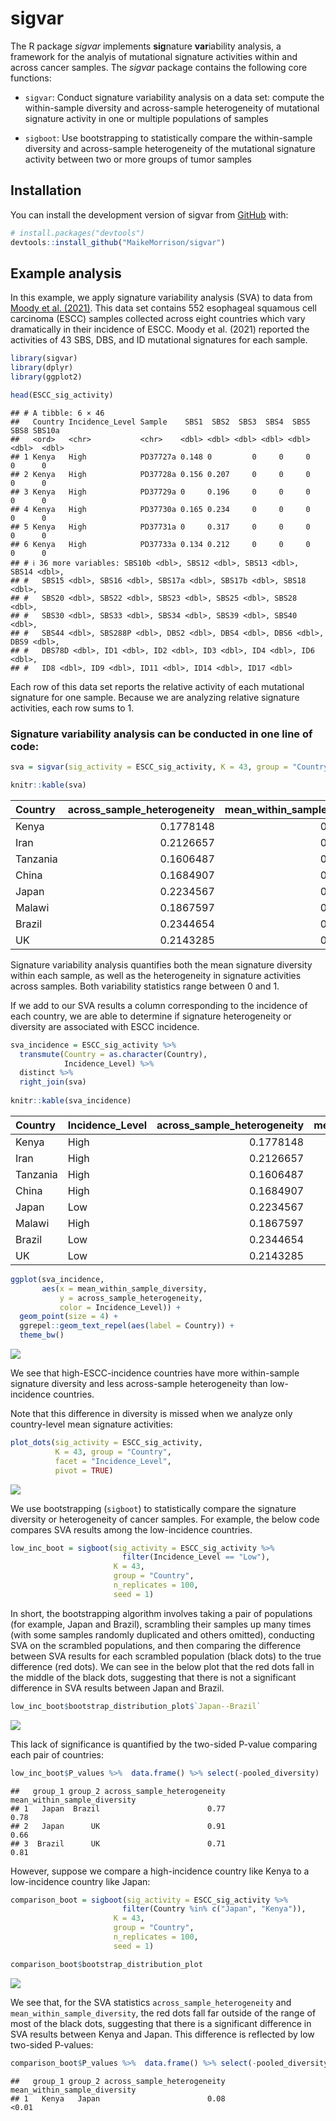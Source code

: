 
<!-- README.md is generated from README.Rmd. Please edit that file -->

# sigvar

<!-- badges: start -->
<!-- badges: end -->

The R package *sigvar* implements **sig**nature **var**iability
analysis, a framework for the analyis of mutational signature activities
within and across cancer samples. The *sigvar* package contains the
following core functions:

- `sigvar`: Conduct signature variability analysis on a data set:
  compute the within-sample diversity and across-sample heterogeneity of
  mutational signature activity in one or multiple populations of
  samples

- `sigboot`: Use bootstrapping to statistically compare the
  within-sample diversity and across-sample heterogeneity of the
  mutational signature activity between two or more groups of tumor
  samples

<!-- *sigvar* also includes accessory functions for the visualization of mutational signature data, such as:  -->
<!-- * `plot_SBS_spectrum`: Plot the SBS mutational spectrum of one or more samples or mutational signatures -->
<!-- * `plot_dots`: Plot the mean mutational signature contributions of one or more groups of samples -->

## Installation

You can install the development version of sigvar from
[GitHub](https://github.com/MaikeMorrison/sigvar) with:

``` r
# install.packages("devtools")
devtools::install_github("MaikeMorrison/sigvar")
```

<!-- ## Example -->
<!-- This is a basic example which shows you how to import results from SigProfiler and plot the signature attributions: -->
<!-- ```{r example} -->
<!-- library(sigvar) -->
<!-- SPfolder = system.file("extdata", "example_SigProfiler_results", package = "sigvar") -->
<!-- Qlist = import_SigProfiler(SPfolder) -->
<!-- plot_dots(Qlist[[1]]) -->
<!-- ``` -->

## Example analysis

In this example, we apply signature variability analysis (SVA) to data
from [Moody et
al. (2021)](https://www.nature.com/articles/s41588-021-00928-6). This
data set contains 552 esophageal squamous cell carcinoma (ESCC) samples
collected across eight countries which vary dramatically in their
incidence of ESCC. Moody et al. (2021) reported the activities of 43
SBS, DBS, and ID mutational signatures for each sample.

``` r
library(sigvar)
library(dplyr)
library(ggplot2)

head(ESCC_sig_activity)
```

    ## # A tibble: 6 × 46
    ##   Country Incidence_Level Sample    SBS1  SBS2  SBS3  SBS4  SBS5  SBS8 SBS10a
    ##   <ord>   <chr>           <chr>    <dbl> <dbl> <dbl> <dbl> <dbl> <dbl>  <dbl>
    ## 1 Kenya   High            PD37727a 0.148 0         0     0     0     0      0
    ## 2 Kenya   High            PD37728a 0.156 0.207     0     0     0     0      0
    ## 3 Kenya   High            PD37729a 0     0.196     0     0     0     0      0
    ## 4 Kenya   High            PD37730a 0.165 0.234     0     0     0     0      0
    ## 5 Kenya   High            PD37731a 0     0.317     0     0     0     0      0
    ## 6 Kenya   High            PD37733a 0.134 0.212     0     0     0     0      0
    ## # ℹ 36 more variables: SBS10b <dbl>, SBS12 <dbl>, SBS13 <dbl>, SBS14 <dbl>,
    ## #   SBS15 <dbl>, SBS16 <dbl>, SBS17a <dbl>, SBS17b <dbl>, SBS18 <dbl>,
    ## #   SBS20 <dbl>, SBS22 <dbl>, SBS23 <dbl>, SBS25 <dbl>, SBS28 <dbl>,
    ## #   SBS30 <dbl>, SBS33 <dbl>, SBS34 <dbl>, SBS39 <dbl>, SBS40 <dbl>,
    ## #   SBS44 <dbl>, SBS288P <dbl>, DBS2 <dbl>, DBS4 <dbl>, DBS6 <dbl>, DBS9 <dbl>,
    ## #   DBS78D <dbl>, ID1 <dbl>, ID2 <dbl>, ID3 <dbl>, ID4 <dbl>, ID6 <dbl>,
    ## #   ID8 <dbl>, ID9 <dbl>, ID11 <dbl>, ID14 <dbl>, ID17 <dbl>

Each row of this data set reports the relative activity of each
mutational signature for one sample. Because we are analyzing relative
signature activities, each row sums to 1.

### Signature variability analysis can be conducted in one line of code:

``` r
sva = sigvar(sig_activity = ESCC_sig_activity, K = 43, group = "Country")

knitr::kable(sva)
```

| Country  | across_sample_heterogeneity | mean_within_sample_diversity |
|:---------|----------------------------:|-----------------------------:|
| Kenya    |                   0.1778148 |                    0.7011235 |
| Iran     |                   0.2126657 |                    0.6705337 |
| Tanzania |                   0.1606487 |                    0.6976021 |
| China    |                   0.1684907 |                    0.6908129 |
| Japan    |                   0.2234567 |                    0.6525885 |
| Malawi   |                   0.1867597 |                    0.6813242 |
| Brazil   |                   0.2344654 |                    0.6446411 |
| UK       |                   0.2143285 |                    0.6335159 |

Signature variability analysis quantifies both the mean signature
diversity within each sample, as well as the heterogeneity in signature
activities across samples. Both variability statistics range between 0
and 1.

If we add to our SVA results a column corresponding to the incidence of
each country, we are able to determine if signature heterogeneity or
diversity are associated with ESCC incidence.

``` r
sva_incidence = ESCC_sig_activity %>% 
  transmute(Country = as.character(Country), 
            Incidence_Level) %>%
  distinct %>%
  right_join(sva)
  
knitr::kable(sva_incidence)
```

| Country  | Incidence_Level | across_sample_heterogeneity | mean_within_sample_diversity |
|:---------|:----------------|----------------------------:|-----------------------------:|
| Kenya    | High            |                   0.1778148 |                    0.7011235 |
| Iran     | High            |                   0.2126657 |                    0.6705337 |
| Tanzania | High            |                   0.1606487 |                    0.6976021 |
| China    | High            |                   0.1684907 |                    0.6908129 |
| Japan    | Low             |                   0.2234567 |                    0.6525885 |
| Malawi   | High            |                   0.1867597 |                    0.6813242 |
| Brazil   | Low             |                   0.2344654 |                    0.6446411 |
| UK       | Low             |                   0.2143285 |                    0.6335159 |

``` r
ggplot(sva_incidence,
       aes(x = mean_within_sample_diversity, 
           y = across_sample_heterogeneity, 
           color = Incidence_Level)) + 
  geom_point(size = 4) +
  ggrepel::geom_text_repel(aes(label = Country)) +
  theme_bw()
```

![](README_files/figure-gfm/unnamed-chunk-5-1.png)<!-- -->

We see that high-ESCC-incidence countries have more within-sample
signature diversity and less across-sample heterogeneity than
low-incidence countries.

<!-- ```{r} -->
<!-- sva_incidence %>%  -->
<!--   tidyr::pivot_longer(cols = c(across_sample_heterogeneity, mean_within_sample_diversity), -->
<!--                       names_to = "Variability_statistic") %>% -->
<!-- ggplot(aes(x = Incidence_Level, y = value, fill = Incidence_Level)) +  -->
<!--   geom_violin(color = NA, alpha = 0.75) + -->
<!--   ggbeeswarm::geom_beeswarm() + -->
<!--   ggpubr::stat_compare_means(method = "t.test") +  -->
<!--   facet_wrap(~ Variability_statistic, scales = "free") + -->
<!--   theme_bw() -->
<!-- ``` -->

Note that this difference in diversity is missed when we analyze only
country-level mean signature activities:

``` r
plot_dots(sig_activity = ESCC_sig_activity, 
          K = 43, group = "Country", 
          facet = "Incidence_Level", 
          pivot = TRUE)
```

![](README_files/figure-gfm/unnamed-chunk-6-1.png)<!-- -->

We use bootstrapping (`sigboot`) to statistically compare the signature
diversity or heterogeneity of cancer samples. For example, the below
code compares SVA results among the low-incidence countries.

``` r
low_inc_boot = sigboot(sig_activity = ESCC_sig_activity %>% 
                         filter(Incidence_Level == "Low"),
                       K = 43, 
                       group = "Country",
                       n_replicates = 100, 
                       seed = 1)
```

In short, the bootstrapping algorithm involves taking a pair of
populations (for example, Japan and Brazil), scrambling their samples up
many times (with some samples randomly duplicated and others omitted),
conducting SVA on the scrambled populations, and then comparing the
difference between SVA results for each scrambled population (black
dots) to the true difference (red dots). We can see in the below plot
that the red dots fall in the middle of the black dots, suggesting that
there is not a significant difference in SVA results between Japan and
Brazil.

``` r
low_inc_boot$bootstrap_distribution_plot$`Japan--Brazil`
```

![](README_files/figure-gfm/unnamed-chunk-8-1.png)<!-- -->

This lack of significance is quantified by the two-sided P-value
comparing each pair of countries:

``` r
low_inc_boot$P_values %>%  data.frame() %>% select(-pooled_diversity)
```

    ##   group_1 group_2 across_sample_heterogeneity mean_within_sample_diversity
    ## 1   Japan  Brazil                        0.77                         0.78
    ## 2   Japan      UK                        0.91                         0.66
    ## 3  Brazil      UK                        0.71                         0.81

However, suppose we compare a high-incidence country like Kenya to a
low-incidence country like Japan:

``` r
comparison_boot = sigboot(sig_activity = ESCC_sig_activity %>% 
                         filter(Country %in% c("Japan", "Kenya")),
                       K = 43, 
                       group = "Country",
                       n_replicates = 100, 
                       seed = 1)

comparison_boot$bootstrap_distribution_plot
```

![](README_files/figure-gfm/unnamed-chunk-10-1.png)<!-- -->

We see that, for the SVA statistics `across_sample_heterogeneity` and
`mean_within_sample_diversity`, the red dots fall far outside of the
range of most of the black dots, suggesting that there is a significant
difference in SVA results between Kenya and Japan. This difference is
reflected by low two-sided P-values:

``` r
comparison_boot$P_values %>%  data.frame() %>% select(-pooled_diversity)
```

    ##   group_1 group_2 across_sample_heterogeneity mean_within_sample_diversity
    ## 1   Kenya   Japan                        0.08                        <0.01
